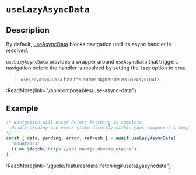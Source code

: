 # `useLazyAsyncData`

## Description

By default, [useAsyncData](/api/composables/use-async-data) blocks navigation until its async handler is resolved.

`useLazyAsyncData` provides a wrapper around `useAsyncData` that triggers navigation before the handler is resolved by setting the `lazy` option to `true`.

> `useLazyAsyncData` has the same signature as `useAsyncData`.

:ReadMore{link="/api/composables/use-async-data"}

## Example

```ts
/* Navigation will occur before fetching is complete.
  Handle pending and error state directly within your component's template
*/
const { data, pending, error, refresh } = await useLazyAsyncData(
  'mountains',
  () => $fetch('https://api.nuxtjs.dev/mountains')
)
```

:ReadMore{link="/guide/features/data-fetching#uselazyasyncdata"}
